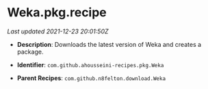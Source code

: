 # Weka.pkg.recipe

_Last updated 2021-12-23 20:01:50Z_

- **Description**: Downloads the latest version of Weka and creates a package.

- **Identifier**: `com.github.ahousseini-recipes.pkg.Weka`

- **Parent Recipes**: `com.github.n8felton.download.Weka`
